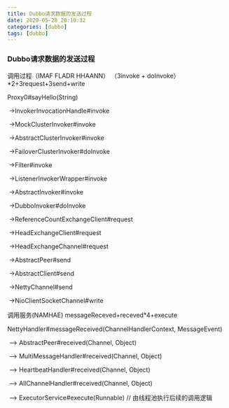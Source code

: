 ```yaml
---
title: Dubbo请求数据的发送过程
date: 2020-05-28 20:10:32
categories: [dubbo]
tags: [dubbo]
---
```


### Dubbo请求数据的发送过程

调用过程（IMAF FLADR HHAANN） （3invoke + doInvoke）*2+3request+3send+write

Proxy0#sayHello(String)

​	->InvokerInvocationHandle#invoke

​		->MockClusterInvoker#invoke

​			->AbstractClusterInvoker#invoke

​				->FailoverClusterInvoker#doInvoke

​					->Filter#invoke

​						->ListenerInvokerWrapper#invoke

​							->AbstractInvoker#invoke

​								->DubboInvoker#doInvoke

​									->ReferenceCountExchangeClient#request

​										->HeadExchangeClient#request

​											->HeadExchangeChannel#request

​												->AbstractPeer#send

​													->AbstractClient#send

​														->NettyChannel#send

​															->NioClientSocketChannel#write





调用服务(NAMHAE)  messageReceved+receved*4+execute

NettyHandler#messageReceived(ChannelHandlerContext, MessageEvent)  

​	—> AbstractPeer#received(Channel, Object)    

​		—> MultiMessageHandler#received(Channel, Object)      

​			—> HeartbeatHandler#received(Channel, Object)        

​				—> AllChannelHandler#received(Channel, Object)          

​					—> ExecutorService#execute(Runnable)    // 由线程池执行后续的调用逻辑